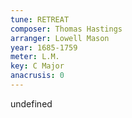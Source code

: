 ```yaml
---
tune: RETREAT
composer: Thomas Hastings
arranger: Lowell Mason
year: 1685-1759
meter: L.M.
key: C Major
anacrusis: 0
---
```

undefined